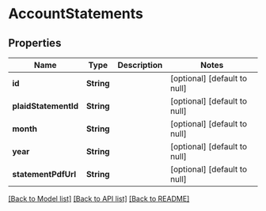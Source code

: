 # AccountStatements
## Properties

| Name | Type | Description | Notes |
|------------ | ------------- | ------------- | -------------|
| **id** | **String** |  | [optional] [default to null] |
| **plaidStatementId** | **String** |  | [optional] [default to null] |
| **month** | **String** |  | [optional] [default to null] |
| **year** | **String** |  | [optional] [default to null] |
| **statementPdfUrl** | **String** |  | [optional] [default to null] |

[[Back to Model list]](../README.md#documentation-for-models) [[Back to API list]](../README.md#documentation-for-api-endpoints) [[Back to README]](../README.md)

